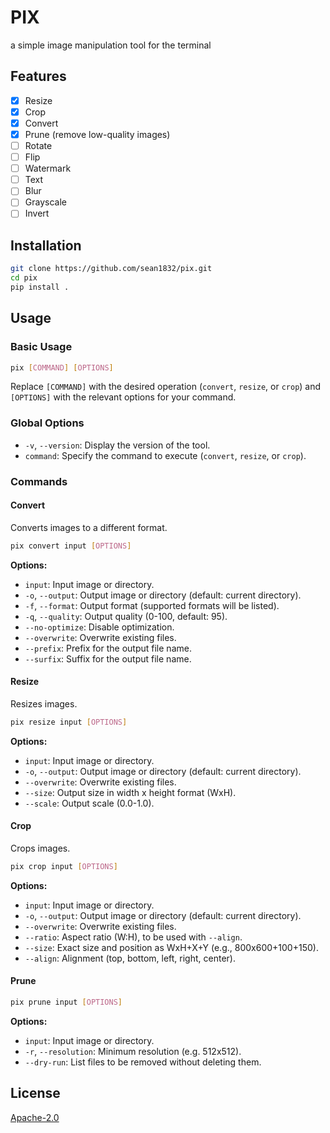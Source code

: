 # PIX
a simple image manipulation tool for the terminal

## Features
- [x] Resize
- [x] Crop
- [x] Convert
- [x] Prune (remove low-quality images)
- [ ] Rotate
- [ ] Flip
- [ ] Watermark
- [ ] Text
- [ ] Blur
- [ ] Grayscale
- [ ] Invert

## Installation
```bash
git clone https://github.com/sean1832/pix.git
cd pix
pip install .
```

## Usage

### Basic Usage

```sh
pix [COMMAND] [OPTIONS]
```

Replace `[COMMAND]` with the desired operation (`convert`, `resize`, or `crop`) and `[OPTIONS]` with the relevant options for your command.

### Global Options

- `-v`, `--version`: Display the version of the tool.
- `command`: Specify the command to execute (`convert`, `resize`, or `crop`).

### Commands

#### Convert

Converts images to a different format.

```sh
pix convert input [OPTIONS]
```

**Options:**

- `input`: Input image or directory.
- `-o`, `--output`: Output image or directory (default: current directory).
- `-f`, `--format`: Output format (supported formats will be listed).
- `-q`, `--quality`: Output quality (0-100, default: 95).
- `--no-optimize`: Disable optimization.
- `--overwrite`: Overwrite existing files.
- `--prefix`: Prefix for the output file name.
- `--surfix`: Suffix for the output file name.

#### Resize

Resizes images.

```sh
pix resize input [OPTIONS]
```

**Options:**

- `input`: Input image or directory.
- `-o`, `--output`: Output image or directory (default: current directory).
- `--overwrite`: Overwrite existing files.
- `--size`: Output size in width x height format (WxH).
- `--scale`: Output scale (0.0-1.0).

#### Crop

Crops images.

```sh
pix crop input [OPTIONS]
```

**Options:**

- `input`: Input image or directory.
- `-o`, `--output`: Output image or directory (default: current directory).
- `--overwrite`: Overwrite existing files.
- `--ratio`: Aspect ratio (W:H), to be used with `--align`.
- `--size`: Exact size and position as WxH+X+Y (e.g., 800x600+100+150).
- `--align`: Alignment (top, bottom, left, right, center).

#### Prune
```sh
pix prune input [OPTIONS]
```

**Options:**
- `input`: Input image or directory.
- `-r`, `--resolution`: Minimum resolution (e.g. 512x512).
- `--dry-run`: List files to be removed without deleting them.

## License
[Apache-2.0](LICENSE)

